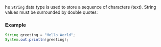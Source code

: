 he `String` data type is used to store a sequence of characters (text). String values must be surrounded by double quotes:

### Example

```java
String greeting = "Hello World";
System.out.println(greeting);
```